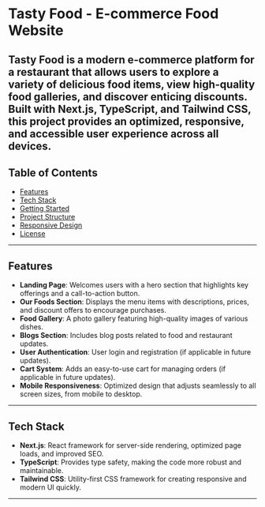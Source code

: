 # Tasty Food - E-commerce Food Website

**Tasty Food** is a modern e-commerce platform for a restaurant that allows users to explore a variety of delicious food items, view high-quality food galleries, and discover enticing discounts. Built with **Next.js**, **TypeScript**, and **Tailwind CSS**, this project provides an optimized, responsive, and accessible user experience across all devices.
---

## Table of Contents

- [Features](#features)
- [Tech Stack](#tech-stack)
- [Getting Started](#getting-started)
- [Project Structure](#project-structure)
- [Responsive Design](#responsive-design)
- [License](#license)

---

## Features

- **Landing Page**: Welcomes users with a hero section that highlights key offerings and a call-to-action button.
- **Our Foods Section**: Displays the menu items with descriptions, prices, and discount offers to encourage purchases.
- **Food Gallery**: A photo gallery featuring high-quality images of various dishes.
- **Blogs Section**: Includes blog posts related to food and restaurant updates.
- **User Authentication**: User login and registration (if applicable in future updates).
- **Cart System**: Adds an easy-to-use cart for managing orders (if applicable in future updates).
- **Mobile Responsiveness**: Optimized design that adjusts seamlessly to all screen sizes, from mobile to desktop.

---

## Tech Stack

- **Next.js**: React framework for server-side rendering, optimized page loads, and improved SEO.
- **TypeScript**: Provides type safety, making the code more robust and maintainable.
- **Tailwind CSS**: Utility-first CSS framework for creating responsive and modern UI quickly.

---
